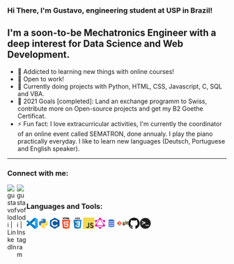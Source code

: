 ### Hi There, I'm Gustavo, engineering student at USP in Brazil!

## I'm a soon-to-be Mechatronics Engineer with a deep interest for Data Science and Web Development.

- 🔭 Addicted to learning new things with online courses!
- 🌱 Open to work!
- 👯 Currently doing projects with Python, HTML, CSS, Javascript, C, SQL and VBA.
- 🥅 2021 Goals [completed]: Land an exchange programm to Swiss, contribute more on Open-source projects and get my B2 Goethe Certificat.
- ⚡ Fun fact: I love extracurricular activities, I'm currently the coordinator of an online event called SEMATRON, done annualy.
I play the piano practically everyday. I like to learn new languages (Deutsch, Portuguese and English speaker).

---

### Connect with me:

[<img align="left" alt="gustavoflodi | LinkedIn" width="22px" src="https://cdn.jsdelivr.net/npm/simple-icons@v3/icons/linkedin.svg" />][linkedin]
[<img align="left" alt="gustavoflodi | Instagram" width="22px" src="https://cdn.jsdelivr.net/npm/simple-icons@v3/icons/instagram.svg" />][instagram]

<br>

### Languages and Tools:

<img align="left" alt="Visual Studio Code" width="26px" src="https://raw.githubusercontent.com/github/explore/80688e429a7d4ef2fca1e82350fe8e3517d3494d/topics/visual-studio-code/visual-studio-code.png" />
<img align="left" alt="Python" width="26px" src="https://github.com/devicons/devicon/blob/master/icons/python/python-original.svg" />
<img align="left" alt="C" width="26px" src="https://github.com/devicons/devicon/blob/master/icons/c/c-plain.svg" />
<img align="left" alt="HTML5" width="26px" src="https://raw.githubusercontent.com/github/explore/80688e429a7d4ef2fca1e82350fe8e3517d3494d/topics/html/html.png" />
<img align="left" alt="CSS3" width="26px" src="https://raw.githubusercontent.com/github/explore/80688e429a7d4ef2fca1e82350fe8e3517d3494d/topics/css/css.png" />
<img align="left" alt="JavaScript" width="26px" src="https://raw.githubusercontent.com/github/explore/80688e429a7d4ef2fca1e82350fe8e3517d3494d/topics/javascript/javascript.png" />
<img align="left" alt="GraphQL" width="26px" src="https://raw.githubusercontent.com/github/explore/80688e429a7d4ef2fca1e82350fe8e3517d3494d/topics/graphql/graphql.png" />
<img align="left" alt="SQL" width="26px" src="https://raw.githubusercontent.com/github/explore/80688e429a7d4ef2fca1e82350fe8e3517d3494d/topics/sql/sql.png" />
<img align="left" alt="Git" width="26px" src="https://raw.githubusercontent.com/github/explore/80688e429a7d4ef2fca1e82350fe8e3517d3494d/topics/git/git.png" />
<img align="left" alt="GitHub" width="26px" src="https://raw.githubusercontent.com/github/explore/78df643247d429f6cc873026c0622819ad797942/topics/github/github.png" />
<img align="left" alt="Terminal" width="26px" src="https://raw.githubusercontent.com/github/explore/80688e429a7d4ef2fca1e82350fe8e3517d3494d/topics/terminal/terminal.png" />





[instagram]: https://instagram.com/gustavofernandeslodi
[linkedin]: https://www.linkedin.com/in/gustavo-lodi-10479513a/
